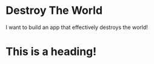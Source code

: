 # Destroy The World
I want to build an app that effectively destroys the world!

# This is a heading!
